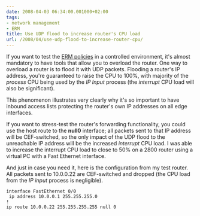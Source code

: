 ```yaml
---
date: 2008-04-03 06:34:00.001000+02:00
tags:
- network management
- ERM
title: Use UDP flood to increase router's CPU load
url: /2008/04/use-udp-flood-to-increase-router-cpu/
---
```

If you want to test the [ERM policies](/2008/03/detect-routers-operating-in-process/) in a controlled environment, it\'s almost mandatory to have tools that allow you to overload the router. One way to overload a router is to flood it with UDP packets. Flooding a router\'s IP address, you\'re guaranteed to raise the CPU to 100%, with majority of the *process* CPU being used by the *IP Input* process (the *interrupt* CPU load will also be significant).

This phenomenon illustrates very clearly why it\'s so important to have inbound access lists protecting the router\'s own IP addresses on all edge interfaces.
<!--more-->
If you want to stress-test the router\'s forwarding functionality, you could use the host route to the **null0** interface; all packets sent to that IP address will be CEF-switched, so the only impact of the UDP flood to the unreachable IP address will be the increased *interrupt* CPU load. I was able to increase the interrupt CPU load to close to 50% on a 2800 router using a virtual PC with a Fast Ethernet interface.

And just in case you need it, here is the configuration from my test router. All packets sent to 10.0.0.22 are CEF-switched and dropped (the CPU load from the *IP input* process is negligible).

```
interface FastEthernet 0/0
 ip address 10.0.0.1 255.255.255.0
!
ip route 10.0.0.22 255.255.255.255 null 0
```
